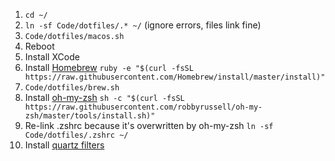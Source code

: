 1. `cd ~/`
1. `ln -sf Code/dotfiles/.* ~/` (ignore errors, files link fine)
1. `Code/dotfiles/macos.sh`
1. Reboot
1. Install XCode
1. Install [Homebrew](https://brew.sh/) `ruby -e "$(curl -fsSL https://raw.githubusercontent.com/Homebrew/install/master/install)"`
1. `Code/dotfiles/brew.sh`
1. Install [oh-my-zsh](https://github.com/robbyrussell/oh-my-zsh) `sh -c "$(curl -fsSL https://raw.githubusercontent.com/robbyrussell/oh-my-zsh/master/tools/install.sh)"`
1. Re-link .zshrc because it's overwritten by oh-my-zsh `ln -sf Code/dotfiles/.zshrc ~/`
1. Install [quartz filters](https://github.com/doekman/Apple-Quartz-Filters/releases)
